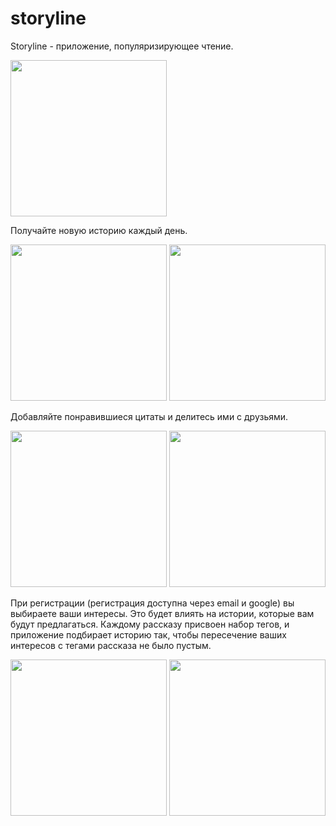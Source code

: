 # storyline
Storyline - приложение, популяризирующее чтение.
<p><img src="https://firebasestorage.googleapis.com/v0/b/storyline-32d0d.appspot.com/o/screenshots%2FSimulator%20Screen%20Shot%20-%20iPhone%2011%20-%202020-05-07%20at%2019.41.22.png?alt=media&token=71681efb-64d5-4060-9c32-2d1d3f4b370b" width="250"></p>

Получайте новую историю каждый день.
<p>
<img src="https://firebasestorage.googleapis.com/v0/b/storyline-32d0d.appspot.com/o/screenshots%2FSimulator%20Screen%20Shot%20-%20iPhone%2011%20-%202020-05-07%20at%2020.11.49.png?alt=media&token=6cd35f53-440a-44b0-bcd9-4f3f33b969d1" width="250">
<img src="https://firebasestorage.googleapis.com/v0/b/storyline-32d0d.appspot.com/o/screenshots%2FSimulator%20Screen%20Shot%20-%20iPhone%2011%20-%202020-05-07%20at%2020.28.01.png?alt=media&token=b5cd560c-a587-42d4-ab34-84431679e64c" width="250">
</p>

Добавляйте понравившиеся цитаты и делитесь ими с друзьями.
<p>
<img src="https://firebasestorage.googleapis.com/v0/b/storyline-32d0d.appspot.com/o/screenshots%2FSimulator%20Screen%20Shot%20-%20iPhone%2011%20-%202020-05-07%20at%2022.11.16.png?alt=media&token=834a4fa8-5c87-4dd4-956b-58f202418528" width="250">
<img src="https://firebasestorage.googleapis.com/v0/b/storyline-32d0d.appspot.com/o/screenshots%2FSimulator%20Screen%20Shot%20-%20iPhone%2011%20-%202020-05-07%20at%2022.11.34.png?alt=media&token=f01c60bc-7c93-4a14-99a6-668394d06fa0" width="250">
</p>

При регистрации (регистрация доступна через email и google) вы выбираете ваши интересы. Это будет влиять на истории, которые вам будут предлагаться. Каждому рассказу присвоен набор тегов, и приложение подбирает историю так, чтобы пересечение ваших интересов с тегами рассказа не было пустым.
<p>
<img src="https://firebasestorage.googleapis.com/v0/b/storyline-32d0d.appspot.com/o/screenshots%2FSimulator%20Screen%20Shot%20-%20iPhone%2011%20-%202020-05-07%20at%2022.15.26.png?alt=media&token=32e3498d-e688-4ee9-bd4e-26c08d6f5efd" width="250">
<img src="https://firebasestorage.googleapis.com/v0/b/storyline-32d0d.appspot.com/o/screenshots%2FSimulator%20Screen%20Shot%20-%20iPhone%2011%20-%202020-05-08%20at%2013.03.39.png?alt=media&token=76d046cc-a573-42e0-964c-dfb888f8abc1" width="250">
</p>
